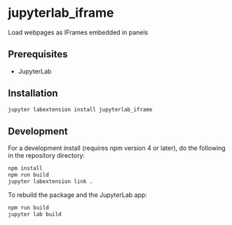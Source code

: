 # jupyterlab_iframe

Load webpages as IFrames embedded in panels


## Prerequisites

* JupyterLab

## Installation

```bash
jupyter labextension install jupyterlab_iframe
```

## Development

For a development install (requires npm version 4 or later), do the following in the repository directory:

```bash
npm install
npm run build
jupyter labextension link .
```

To rebuild the package and the JupyterLab app:

```bash
npm run build
jupyter lab build
```

